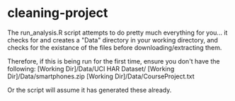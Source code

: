 cleaning-project
================
The run_analysis.R script attempts to do pretty much everything
for you... it checks for and creates a "Data" directory in your working 
directory, and checks for the existance of the files before 
downloading/extracting them.

Therefore, if this is being run for the first time, ensure you 
don't have the following:
[Working Dir]/Data/UCI HAR Dataset/
[Working Dir]/Data/smartphones.zip
[Working Dir]/Data/CourseProject.txt

Or the script will assume it has generated these already.


